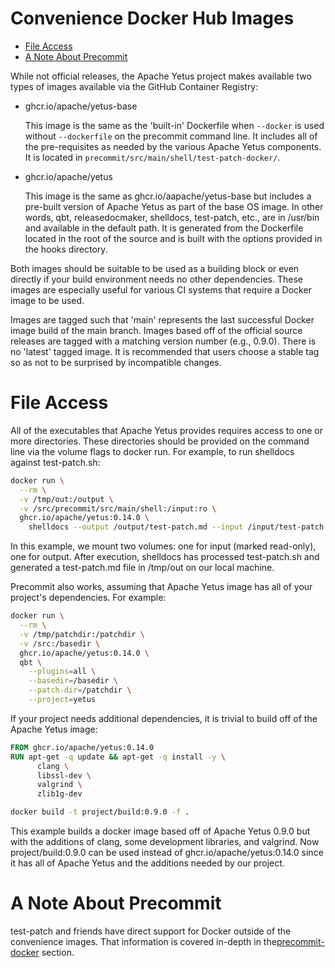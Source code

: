 <!---
  Licensed to the Apache Software Foundation (ASF) under one
  or more contributor license agreements.  See the NOTICE file
  distributed with this work for additional information
  regarding copyright ownership.  The ASF licenses this file
  to you under the Apache License, Version 2.0 (the
  "License"); you may not use this file except in compliance
  with the License.  You may obtain a copy of the License at

    http://www.apache.org/licenses/LICENSE-2.0

  Unless required by applicable law or agreed to in writing,
  software distributed under the License is distributed on an
  "AS IS" BASIS, WITHOUT WARRANTIES OR CONDITIONS OF ANY
  KIND, either express or implied.  See the License for the
  specific language governing permissions and limitations
  under the License.
-->

# Convenience Docker Hub Images

<!-- MarkdownTOC levels="1,2" autolink="true" indent="  " bullets="*" bracket="round" -->

* [File Access](#file-access)
* [A Note About Precommit](#a-note-about-precommit)

<!-- /MarkdownTOC -->

While not official releases, the Apache Yetus project makes available two types of images available via
the GitHub Container Registry:

* ghcr.io/apache/yetus-base

  This image is the same as the 'built-in' Dockerfile when `--docker` is used without `--dockerfile`  on the precommit command line.  It includes all of the pre-requisites as needed by the various Apache Yetus components. It is located in `precommit/src/main/shell/test-patch-docker/`.

* ghcr.io/apache/yetus

  This image is the same as ghcr.io/aapache/yetus-base but includes a pre-built version of Apache Yetus as part of the base OS image. In other words, qbt, releasedocmaker, shelldocs, test-patch, etc., are in /usr/bin and available in the default path. It is generated from the Dockerfile located in the root of the source and is built with the options provided in the hooks directory.

Both images should be suitable to be used as a building block or even directly if your build environment needs no other dependencies.  These images are especially useful for various CI systems that require a Docker image to be used.

Images are tagged such that 'main' represents the last successful Docker image build of the main branch.  Images based off of the official source releases are tagged with a matching version number (e.g., 0.9.0).  There is no 'latest' tagged image.  It is recommended that users choose a stable tag so as not to be surprised by incompatible changes.

# File Access

All of the executables that Apache Yetus provides requires access to one or more directories.  These directories should be provided on the command line via the volume flags to docker run. For example, to run shelldocs against test-patch.sh:

```bash
docker run \
  --rm \
  -v /tmp/out:/output \
  -v /src/precommit/src/main/shell:/input:ro \
  ghcr.io/apache/yetus:0.14.0 \
    shelldocs --output /output/test-patch.md --input /input/test-patch.sh
```

In this example, we mount two volumes: one for input (marked read-only), one for output.  After execution, shelldocs has processed test-patch.sh and generated a test-patch.md file in /tmp/out on our local machine.

Precommit also works, assuming that Apache Yetus image has all of your project's dependencies.  For example:

```bash
docker run \
  --rm \
  -v /tmp/patchdir:/patchdir \
  -v /src:/basedir \
  ghcr.io/apache/yetus:0.14.0 \
  qbt \
    --plugins=all \
    --basedir=/basedir \
    --patch-dir=/patchdir \
    --project=yetus
```

If your project needs additional dependencies, it is trivial to build off of the Apache Yetus image:

```Dockerfile
FROM ghcr.io/apache/yetus:0.14.0
RUN apt-get -q update && apt-get -q install -y \
      clang \
      libssl-dev \
      valgrind \
      zlib1g-dev
```

```bash
docker build -t project/build:0.9.0 -f .
```

This example builds a docker image based off of Apache Yetus 0.9.0 but with the additions of clang, some development libraries, and valgrind.  Now project/build:0.9.0 can be used instead of ghcr.io/apache/yetus:0.14.0 since it has all of Apache Yetus and the additions needed by our project.

# A Note About Precommit

test-patch and friends have direct support for Docker outside of the convenience images.  That information is covered in-depth in the[precommit-docker](/documentation/in-progress/precommit/docker/) section.
